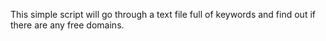 This simple script will go through a text file full of keywords and find out if there are any free domains.